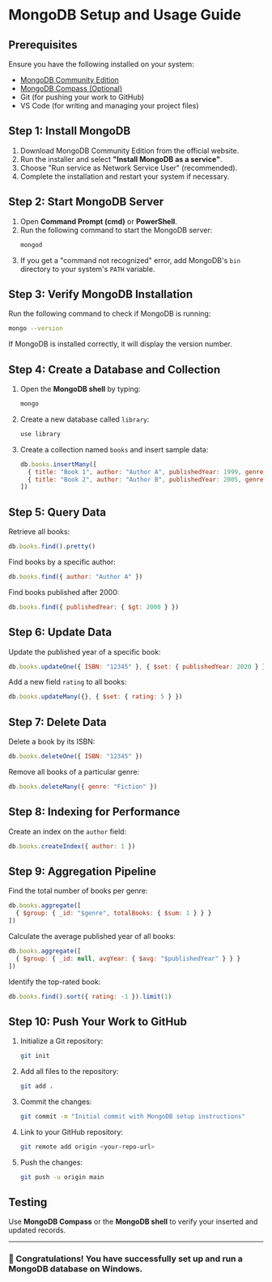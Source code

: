 # MongoDB Setup and Usage Guide

## Prerequisites
Ensure you have the following installed on your system:
- [MongoDB Community Edition](https://www.mongodb.com/try/download/community)
- [MongoDB Compass (Optional)](https://www.mongodb.com/products/compass)
- Git (for pushing your work to GitHub)
- VS Code (for writing and managing your project files)

## Step 1: Install MongoDB
1. Download MongoDB Community Edition from the official website.
2. Run the installer and select **"Install MongoDB as a service"**.
3. Choose "Run service as Network Service User" (recommended).
4. Complete the installation and restart your system if necessary.

## Step 2: Start MongoDB Server
1. Open **Command Prompt (cmd)** or **PowerShell**.
2. Run the following command to start the MongoDB server:
   ```bash
   mongod
   ```
3. If you get a "command not recognized" error, add MongoDB's `bin` directory to your system's `PATH` variable.

## Step 3: Verify MongoDB Installation
Run the following command to check if MongoDB is running:
```bash
mongo --version
```
If MongoDB is installed correctly, it will display the version number.

## Step 4: Create a Database and Collection
1. Open the **MongoDB shell** by typing:
   ```bash
   mongo
   ```
2. Create a new database called `library`:
   ```javascript
   use library
   ```
3. Create a collection named `books` and insert sample data:
   ```javascript
   db.books.insertMany([
     { title: "Book 1", author: "Author A", publishedYear: 1999, genre: "Fiction", ISBN: "12345" },
     { title: "Book 2", author: "Author B", publishedYear: 2005, genre: "Non-fiction", ISBN: "67890" }
   ])
   ```

## Step 5: Query Data
Retrieve all books:
```javascript
db.books.find().pretty()
```
Find books by a specific author:
```javascript
db.books.find({ author: "Author A" })
```
Find books published after 2000:
```javascript
db.books.find({ publishedYear: { $gt: 2000 } })
```

## Step 6: Update Data
Update the published year of a specific book:
```javascript
db.books.updateOne({ ISBN: "12345" }, { $set: { publishedYear: 2020 } })
```
Add a new field `rating` to all books:
```javascript
db.books.updateMany({}, { $set: { rating: 5 } })
```

## Step 7: Delete Data
Delete a book by its ISBN:
```javascript
db.books.deleteOne({ ISBN: "12345" })
```
Remove all books of a particular genre:
```javascript
db.books.deleteMany({ genre: "Fiction" })
```

## Step 8: Indexing for Performance
Create an index on the `author` field:
```javascript
db.books.createIndex({ author: 1 })
```

## Step 9: Aggregation Pipeline
Find the total number of books per genre:
```javascript
db.books.aggregate([
  { $group: { _id: "$genre", totalBooks: { $sum: 1 } } }
])
```
Calculate the average published year of all books:
```javascript
db.books.aggregate([
  { $group: { _id: null, avgYear: { $avg: "$publishedYear" } } }
])
```
Identify the top-rated book:
```javascript
db.books.find().sort({ rating: -1 }).limit(1)
```

## Step 10: Push Your Work to GitHub
1. Initialize a Git repository:
   ```bash
   git init
   ```
2. Add all files to the repository:
   ```bash
   git add .
   ```
3. Commit the changes:
   ```bash
   git commit -m "Initial commit with MongoDB setup instructions"
   ```
4. Link to your GitHub repository:
   ```bash
   git remote add origin <your-repo-url>
   ```
5. Push the changes:
   ```bash
   git push -u origin main
   ```

## Testing
Use **MongoDB Compass** or the **MongoDB shell** to verify your inserted and updated records.

---
### 🎯 Congratulations! You have successfully set up and run a MongoDB database on Windows.

